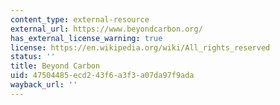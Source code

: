 ```yaml
---
content_type: external-resource
external_url: https://www.beyondcarbon.org/
has_external_license_warning: true
license: https://en.wikipedia.org/wiki/All_rights_reserved
status: ''
title: Beyond Carbon
uid: 47504485-ecd2-43f6-a3f3-a07da97f9ada
wayback_url: ''
---
```

